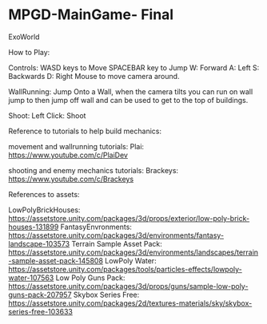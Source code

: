 # MPGD-MainGame- Final
 ExoWorld

How to Play:

Controls:
WASD keys to Move SPACEBAR key to Jump
W: Forward
A: Left
S: Backwards
D: Right
Mouse to move camera around.

WallRunning:
Jump Onto a Wall, when the camera tilts you can run on wall jump to then jump off wall and can be used to get to the top of buildings.

Shoot:
Left Click: Shoot

Reference to tutorials to help build mechanics:

movement and wallrunning tutorials:
Plai: https://www.youtube.com/c/PlaiDev

shooting and enemy mechanics tutorials:
Brackeys: https://www.youtube.com/c/Brackeys

References to assets:

LowPolyBrickHouses:
https://assetstore.unity.com/packages/3d/props/exterior/low-poly-brick-houses-131899
FantasyEnvronments:
https://assetstore.unity.com/packages/3d/environments/fantasy-landscape-103573
Terrain Sample Asset Pack:
https://assetstore.unity.com/packages/3d/environments/landscapes/terrain-sample-asset-pack-145808
LowPoly Water:
https://assetstore.unity.com/packages/tools/particles-effects/lowpoly-water-107563
Low Poly Guns Pack:
https://assetstore.unity.com/packages/3d/props/guns/sample-low-poly-guns-pack-207957
Skybox Series Free:
https://assetstore.unity.com/packages/2d/textures-materials/sky/skybox-series-free-103633
